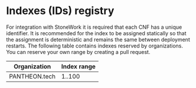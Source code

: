 Indexes (IDs) registry
============================================

For integration with StoneWork it is required that each CNF has a unique
identifier. It is recommended for the index to be assigned statically so
that the assignment is deterministic and remains the same between deployment
restarts. The following table contains indexes reserved by organizations.
You can reserve your own range by creating a pull request.


| Organization            | Index range  |
| ----------------------- | ------------ |
| PANTHEON.tech           | 1..100       |
